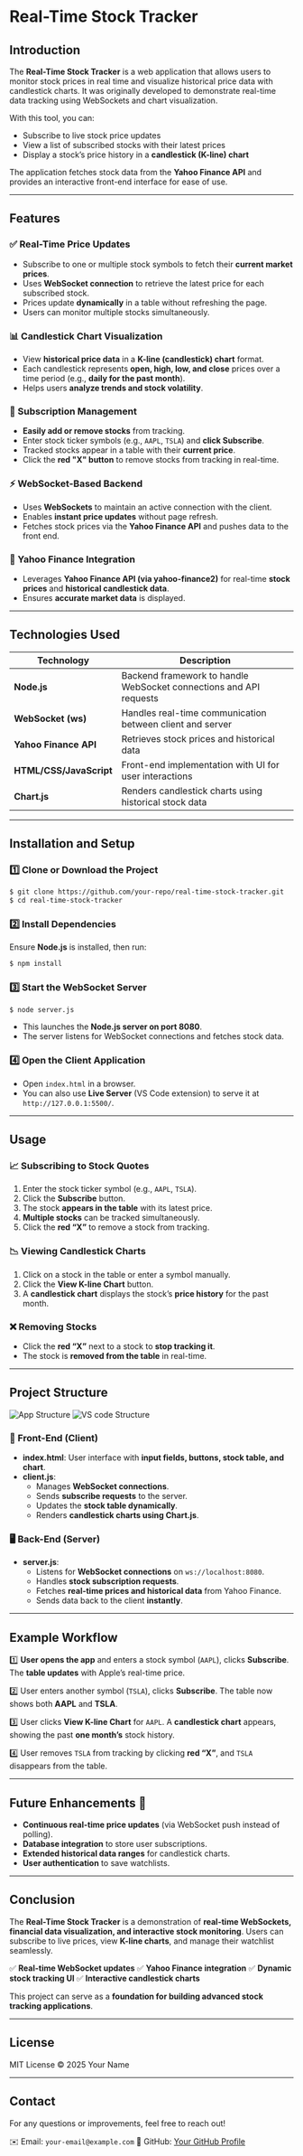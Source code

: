 # Real-Time Stock Tracker

## Introduction
The **Real-Time Stock Tracker** is a web application that allows users to monitor stock prices in real time and visualize historical price data with candlestick charts. It was originally developed to demonstrate real-time data tracking using WebSockets and chart visualization.

With this tool, you can:
- Subscribe to live stock price updates
- View a list of subscribed stocks with their latest prices
- Display a stock’s price history in a **candlestick (K-line) chart**

The application fetches stock data from the **Yahoo Finance API** and provides an interactive front-end interface for ease of use.

---

## Features

### ✅ Real-Time Price Updates
- Subscribe to one or multiple stock symbols to fetch their **current market prices**.
- Uses **WebSocket connection** to retrieve the latest price for each subscribed stock.
- Prices update **dynamically** in a table without refreshing the page.
- Users can monitor multiple stocks simultaneously.

### 📊 Candlestick Chart Visualization
- View **historical price data** in a **K-line (candlestick) chart** format.
- Each candlestick represents **open, high, low, and close** prices over a time period (e.g., **daily for the past month**).
- Helps users **analyze trends and stock volatility**.

### 🔄 Subscription Management
- **Easily add or remove stocks** from tracking.
- Enter stock ticker symbols (e.g., `AAPL`, `TSLA`) and **click Subscribe**.
- Tracked stocks appear in a table with their **current price**.
- Click the **red "X" button** to remove stocks from tracking in real-time.

### ⚡ WebSocket-Based Backend
- Uses **WebSockets** to maintain an active connection with the client.
- Enables **instant price updates** without page refresh.
- Fetches stock prices via the **Yahoo Finance API** and pushes data to the front end.

### 📡 Yahoo Finance Integration
- Leverages **Yahoo Finance API (via yahoo-finance2)** for real-time **stock prices** and **historical candlestick data**.
- Ensures **accurate market data** is displayed.

---

## Technologies Used

| Technology | Description |
|------------|------------|
| **Node.js** | Backend framework to handle WebSocket connections and API requests |
| **WebSocket (ws)** | Handles real-time communication between client and server |
| **Yahoo Finance API** | Retrieves stock prices and historical data |
| **HTML/CSS/JavaScript** | Front-end implementation with UI for user interactions |
| **Chart.js** | Renders candlestick charts using historical stock data |

---

## Installation and Setup

### 1️⃣ Clone or Download the Project
```sh
$ git clone https://github.com/your-repo/real-time-stock-tracker.git
$ cd real-time-stock-tracker
```

### 2️⃣ Install Dependencies
Ensure **Node.js** is installed, then run:
```sh
$ npm install
```

### 3️⃣ Start the WebSocket Server
```sh
$ node server.js
```
- This launches the **Node.js server on port 8080**.
- The server listens for WebSocket connections and fetches stock data.

### 4️⃣ Open the Client Application
- Open `index.html` in a browser.
- You can also use **Live Server** (VS Code extension) to serve it at `http://127.0.0.1:5500/`.

---

## Usage

### 📈 Subscribing to Stock Quotes
1. Enter the stock ticker symbol (e.g., `AAPL`, `TSLA`).
2. Click the **Subscribe** button.
3. The stock **appears in the table** with its latest price.
4. **Multiple stocks** can be tracked simultaneously.
5. Click the **red “X”** to remove a stock from tracking.

### 📉 Viewing Candlestick Charts
1. Click on a stock in the table or enter a symbol manually.
2. Click the **View K-line Chart** button.
3. A **candlestick chart** displays the stock’s **price history** for the past month.

### ❌ Removing Stocks
- Click the **red “X”** next to a stock to **stop tracking it**.
- The stock is **removed from the table** in real-time.

---

## Project Structure

![App Structure](Assign1.png)
![VS code Structure](Assign2.png)
### 📌 Front-End (Client)
- **index.html**: User interface with **input fields, buttons, stock table, and chart**.
- **client.js**:
  - Manages **WebSocket connections**.
  - Sends **subscribe requests** to the server.
  - Updates the **stock table dynamically**.
  - Renders **candlestick charts using Chart.js**.

### 🖥️ Back-End (Server)
- **server.js**:
  - Listens for **WebSocket connections** on `ws://localhost:8080`.
  - Handles **stock subscription requests**.
  - Fetches **real-time prices and historical data** from Yahoo Finance.
  - Sends data back to the client **instantly**.

---

## Example Workflow

1️⃣ **User opens the app** and enters a stock symbol (`AAPL`), clicks **Subscribe**. The **table updates** with Apple’s real-time price.

2️⃣ User enters another symbol (`TSLA`), clicks **Subscribe**. The table now shows both **AAPL** and **TSLA**.

3️⃣ User clicks **View K-line Chart** for `AAPL`. A **candlestick chart** appears, showing the past **one month’s** stock history.

4️⃣ User removes `TSLA` from tracking by clicking **red “X”**, and `TSLA` disappears from the table.

---

## Future Enhancements 🚀
- **Continuous real-time price updates** (via WebSocket push instead of polling).
- **Database integration** to store user subscriptions.
- **Extended historical data ranges** for candlestick charts.
- **User authentication** to save watchlists.

---

## Conclusion
The **Real-Time Stock Tracker** is a demonstration of **real-time WebSockets, financial data visualization, and interactive stock monitoring**. Users can subscribe to live prices, view **K-line charts**, and manage their watchlist seamlessly.

✅ **Real-time WebSocket updates**
✅ **Yahoo Finance integration**
✅ **Dynamic stock tracking UI**
✅ **Interactive candlestick charts**

This project can serve as a **foundation for building advanced stock tracking applications**.

---

## License
MIT License © 2025 Your Name

---

## Contact
For any questions or improvements, feel free to reach out!

✉️ Email: `your-email@example.com`
🔗 GitHub: [Your GitHub Profile](https://github.com/your-username)

